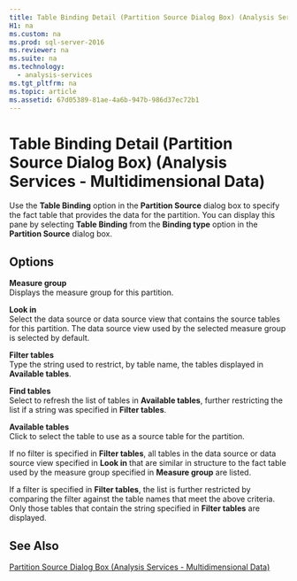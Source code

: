 ```yaml
---
title: Table Binding Detail (Partition Source Dialog Box) (Analysis Services - Multidimensional Data)
H1: na
ms.custom: na
ms.prod: sql-server-2016
ms.reviewer: na
ms.suite: na
ms.technology: 
  - analysis-services
ms.tgt_pltfrm: na
ms.topic: article
ms.assetid: 67d05389-81ae-4a6b-947b-986d37ec72b1
---
```

# Table Binding Detail (Partition Source Dialog Box) (Analysis Services - Multidimensional Data)
  Use the **Table Binding** option in the **Partition Source** dialog box to specify the fact table that provides the data for the partition. You can display this pane by selecting **Table Binding** from the **Binding type** option in the **Partition Source** dialog box.  
  
## Options  
 **Measure group**  
 Displays the measure group for this partition.  
  
 **Look in**  
 Select the data source or data source view that contains the source tables for this partition. The data source view used by the selected measure group is selected by default.  
  
 **Filter tables**  
 Type the string used to restrict, by table name, the tables displayed in **Available tables**.  
  
 **Find tables**  
 Select to refresh the list of tables in **Available tables**, further restricting the list if a string was specified in **Filter tables**.  
  
 **Available tables**  
 Click to select the table to use as a source table for the partition.  
  
 If no filter is specified in **Filter tables**, all tables in the data source or data source view specified in **Look in** that are similar in structure to the fact table used by the measure group specified in **Measure group** are listed.  
  
 If a filter is specified in **Filter tables**, the list is further restricted by comparing the filter against the table names that meet the above criteria. Only those tables that contain the string specified in **Filter tables** are displayed.  
  
## See Also  
 [Partition Source Dialog Box &#40;Analysis Services - Multidimensional Data&#41;](../../Topics/TopicNameNotContainA/Partition-Source-Dialog-Box--Analysis-Services---Multidimensional-Data-.md)  
  
  